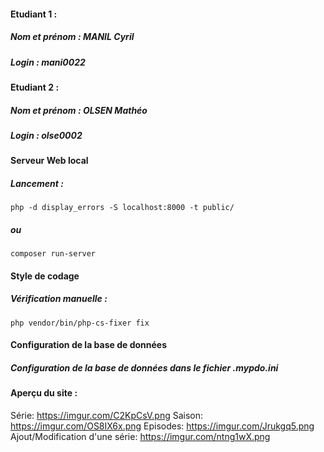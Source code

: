 #### Etudiant 1 :

##### Nom et prénom : MANIL Cyril

##### Login : mani0022

#### Etudiant 2 :

##### Nom et prénom : OLSEN Mathéo

##### Login : olse0002

#### Serveur Web local

##### Lancement :

```linux
php -d display_errors -S localhost:8000 -t public/
```

##### ou

```linux
composer run-server
```

#### Style de codage

##### Vérification manuelle :

```linux
php vendor/bin/php-cs-fixer fix
```

#### Configuration de la base de données

##### Configuration de la base de données dans le fichier .mypdo.ini

#### Aperçu du site :
Série: https://imgur.com/C2KpCsV.png
Saison: https://imgur.com/OS8IX6x.png
Episodes: https://imgur.com/Jrukgq5.png
Ajout/Modification d'une série: https://imgur.com/ntng1wX.png

